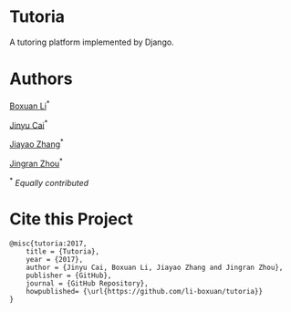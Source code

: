 # Tutoria
A tutoring platform implemented by Django.

# Authors

[Boxuan Li](https://li-boxuan.github.io/)<sup>*</sup>

[Jinyu Cai](https://www.linkedin.com/in/金雨-蔡-170b75108)<sup>*</sup>

[Jiayao Zhang](https://i.cs.hku.hk/~jyzhang/)<sup>*</sup>

[Jingran Zhou](https://jrchow.github.io/)<sup>*</sup>

<sup>*</sup> *Equally contributed*

# Cite this Project

    @misc{tutoria:2017,
        title = {Tutoria},
        year = {2017},
        author = {Jinyu Cai, Boxuan Li, Jiayao Zhang and Jingran Zhou},
        publisher = {GitHub},
        journal = {GitHub Repository},
        howpublished= {\url{https://github.com/li-boxuan/tutoria}}
    }

